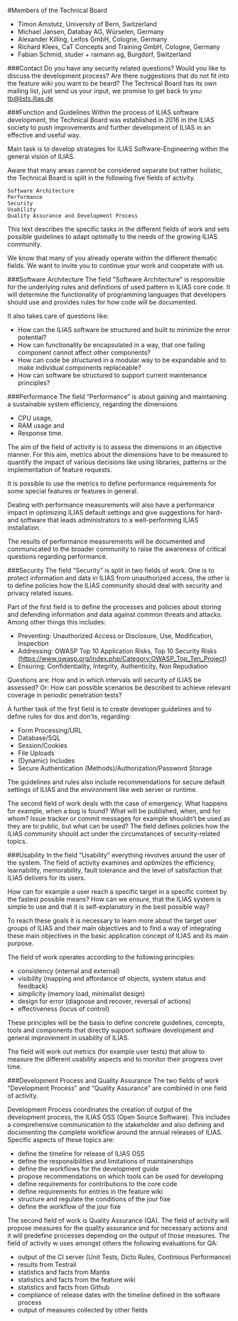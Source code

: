 #Members of the Technical Board

* Timon Amstutz, University of Bern, Switzerland
* Michael Jansen, Databay AG, Würselen, Germany
* Alexander Killing, Leifos GmbH, Cologne, Germany
* Richard Klees, CaT Concepts and Training GmbH, Cologne, Germany
* Fabian Schmid, studer + raimann ag, Burgdorf, Switzerland

###Contact
Do you have any security related questions? Would you like to discuss the development process? Are there suggestions that do not fit into the feature wiki you want to be heard? The Technical Board has its own mailing list, just send us your input, we promise to get back to you: tb@lists.ilias.de

###Function and Guidelines
Within the process of ILIAS software development, the Technical Board was established in 2016 in the ILIAS society to push improvements and further development of ILIAS in an effective and useful way.
 
Main task is to develop strategies for ILIAS Software-Engineering within the general vision of ILIAS.
 
Aware that many areas cannot be considered separate but rather holistic, the Technical Board is split in the following five fields of activity.
 

    Software Architecture
    Performance
    Security
    Usability
    Quality Assurance and Development Process

 
This text describes the specific tasks in the different fields of work and sets possible guidelines to adapt optimally to the needs of the growing ILIAS community.
 
We know that many of you already operate within the different thematic fields. We want to invite you to continue your work and cooperate with us.

###Software Architecture
The field "Software Architecture" is responsible for the underlying
rules and definitions of used pattern in ILIAS core code. It will determine the functionality of programming languages that developers should use and provides rules for how code will be documented.
 
It also takes care of questions like:
 
* How can the ILIAS software be structured and built to minimize the error potential?
* How can functionality be encapsulated in a way, that one failing component cannot affect other components?
* How can code be structured in a modular way to be expandable and to make individual components replaceable?
* How can software be structured to support current maintenance principles?

###Performance
The field “Performance” is about gaining and maintaining a sustainable system efficiency, regarding the dimensions
 
* CPU usage,
* RAM usage and
* Response time.
 
The aim of the field of activity is to assess the dimensions in an objective manner. For this aim, metrics about the dimensions have to be measured to quantify the impact of various decisions like using libraries, patterns or the implementation of feature requests.
 
It is possible to use the metrics to define performance requirements for some special features or features in general.
 
Dealing with performance measurements will also have a performance impact in optimizing ILIAS default settings and give suggestions for hard- and software that leads administrators to a well-performing ILIAS installation.
 
The results of performance measurements will be documented and communicated to the broader community to raise the awareness of critical questions regarding performance.

###Security
The field “Security” is split in two fields of work. One is to protect information and data in ILIAS from unauthorized access, the other is to define policies how the ILIAS community should deal with security and privacy related issues.
 
Part of the first field is to define the processes and policies about storing and defending information and data against common threats and attacks. Among other things this includes:
 
* Preventing: Unauthorized Access or Disclosure, Use, Modification, Inspection
* Addressing: OWASP Top 10 Application Risks, Top 10 Security Risks (https://www.owasp.org/index.php/Category:OWASP_Top_Ten_Project)
* Ensuring: Confidentiality, Integrity, Authenticity, Non Repudiation

 
Questions are: How and in which intervals will security of ILIAS be assessed? Or: How can possible scenarios be described to achieve relevant coverage in periodic penetration tests?
 
A further task of the first field is to create developer guidelines and to define rules for dos and don'ts, regarding:
 
* Form Processing/URL
* Database/SQL
* Session/Cookies
* File Uploads
* (Dynamic) Includes
* Secure Authentication (Methods)/Authorization/Password Storage
 
The guidelines and rules also include recommendations for secure default settings of ILIAS and the environment like web server or runtime.
 
The second field of work deals with the case of emergency. What happens for example, when a bug is found? What will be published, when, and for whom? Issue tracker or commit messages for example shouldn’t be used as they are to public, but what can be used? The field defines policies how the ILIAS community should act under the circumstances of security-related topics.

###Usability
In the field “Usability” everything revolves around the user of the system. The field of activity examines and optimizes the efficiency, learnability, memorability, fault tolerance and the level of satisfaction that ILIAS delivers for its users.
 
How can for example a user reach a specific target in a specific context by the fastest possible means? How can we ensure, that the ILIAS system is simple to use and that it is self-explanatory in the best possible way?
 
To reach these goals it is necessary to learn more about the target user groups of ILIAS and their main objectives and to find a way of integrating these main objectives in the basic application concept of ILIAS and its main purpose.
 
The field of work operates according to the following principles:
 
* consistency (internal and external)
* visibility (mapping and affordance of objects, system status and feedback)
* simplicity (memory load, minimalist design)
* design for error (diagnose and recover, reversal of actions)
* effectiveness (locus of control)
 
These principles will be the basis to define concrete guidelines, concepts, tools and components that directly support software development and general improvement in usability of ILIAS.
 
The field will work out metrics (for example user tests) that allow to measure the different usability aspects and to monitor their progress over time.

###Development Process and Quality Assurance
The two fields of work “Development Process” and “Quality Assurance” are combined in one field of activity.
 
Development Process coordinates the creation of output of the development process, the ILIAS OSS (Open Source Software). This includes a comprehensive communication to the stakeholder and also defining and documenting the complete workflow around the annual releases of ILIAS. Specific aspects of these topics are:
 
* define the timeline for release of ILIAS OSS
* define the responsibilities and limitations of maintainerships
* define the workflows for the development guide
* propose recommendations on which tools can be used for developing
* define requirements for contributions to the core code
* define requirements for entries in the feature wiki
* structure and regulate the conditions of the jour fixe
* define the workflow of the jour fixe
 
The second field of work is Quality Assurance (QA). The field of activity will propose measures for the quality assurance and for necessary actions and it will predefine processes depending on the output of those measures. The field of activity w uses amongst others the following evaluations for QA:
 
* output of the CI server (Unit Tests, Dicto Rules, Continious Performance)
* results from Testrail
* statistics and facts from Mantis
* statistics and facts from the feature wiki
* statistics and facts from Github
* compliance of release dates with the timeline defined in the software process
* output of measures collected by other fields

